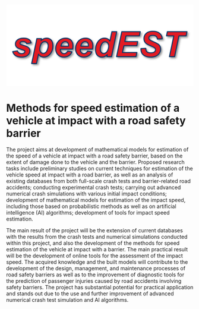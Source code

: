 ![Split](../img/logo.png)

# Methods for speed estimation of a vehicle at impact with a road safety barrier


The project aims at development of mathematical models for estimation of the speed of a vehicle
at impact with a road safety barrier, based on the extent of damage done to the vehicle and the
barrier.
Proposed research tasks include preliminary studies on current techniques for estimation of the
vehicle speed at impact with a road barrier, as well as an analysis of existing databases from
both full-scale crash tests and barrier-related road accidents; conducting experimental crash
tests; carrying out advanced numerical crash simulations with various initial impact conditions;
development of mathematical models for estimation of the impact speed, including those based
on probabilistic methods as well as on artificial intelligence (AI) algorithms; development of tools
for impact speed estimation.

The main result of the project will be the extension of current databases with the results from
the crash tests and numerical simulations conducted within this project, and also the
development of the methods for speed estimation of the vehicle at impact with a barrier. The
main practical result will be the development of online tools for the assessment of the impact
speed.
The acquired knowledge and the built models will contribute to the development of the design,
management, and maintenance processes of road safety barriers as well as to the improvement
of diagnostic tools for the prediction of passenger injuries caused by road accidents involving
safety barriers. The project has substantial potential for practical application and stands out due
to the use and further improvement of advanced numerical crash test simulation and AI
algorithms.